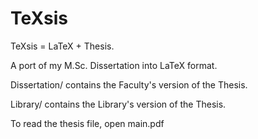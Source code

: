 # TeXsis

TeXsis = LaTeX + Thesis.

A port of my M.Sc. Dissertation into LaTeX format. 

Dissertation/ contains the Faculty's version of the Thesis.

Library/ contains the Library's version of the Thesis.

To read the thesis file, open main.pdf


